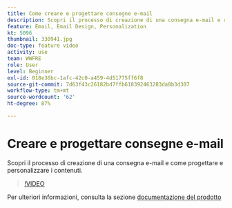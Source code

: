 ```yaml
---
title: Come creare e progettare consegne e-mail
description: Scopri il processo di creazione di una consegna e-mail e come progettare e personalizzare i contenuti.
feature: Email, Email Design, Personalization
kt: 5096
thumbnail: 330941.jpg
doc-type: feature video
activity: use
team: WWFRE
role: User
level: Beginner
exl-id: 018e36bc-1afc-42c0-a459-4d51775ff6f8
source-git-commit: 7d63f43c26182bd7ffb618392463283da0b3d307
workflow-type: tm+mt
source-wordcount: '62'
ht-degree: 87%

---
```


# Creare e progettare consegne e-mail

Scopri il processo di creazione di una consegna e-mail e come progettare e personalizzare i contenuti.

>[!VIDEO](https://video.tv.adobe.com/v/330941?quality=12)

Per ulteriori informazioni, consulta la sezione [documentazione del prodotto](https://experienceleague.adobe.com/docs/campaign-classic/using/sending-messages/sending-emails/defining-the-email-content.html?lang=it)
